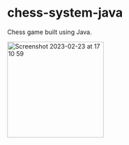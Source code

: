 # chess-system-java
Chess game built using Java.

<img width="221" alt="Screenshot 2023-02-23 at 17 10 59" src="https://user-images.githubusercontent.com/57507219/221019102-ac660ea1-4c75-4dcb-a3d2-d056bb5bee5b.png">
